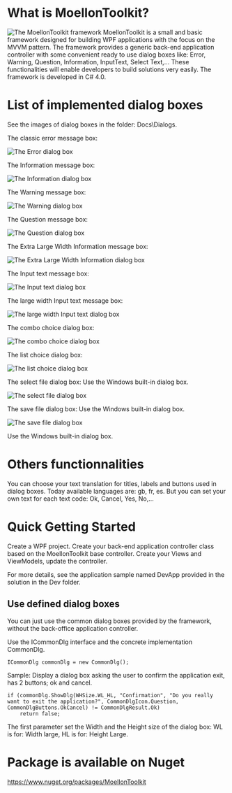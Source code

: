 # What is MoellonToolkit?
![The MoellonToolkit framework](Docs/Logo/MoellonToolkit_logo128.jpg) MoellonToolkit is a small and basic framework designed for building WPF applications with the focus on the MVVM pattern.
The framework provides a generic back-end application controller with some convenient ready to use dialog boxes like: Error, Warning, Question, Information, InputText, Select Text,...
These functionalities will enable developers to build solutions very easily. 
The framework is developed in C# 4.0.  

# List of implemented dialog boxes
See the images of dialog boxes in the folder: Docs\Dialogs.

The classic error message box:

![The Error dialog box](Docs/Dialogs/dlgError.jpg)

The Information message box:

![The Information dialog box](Docs/Dialogs/dlgInformation.jpg)

The Warning message box:

![The Warning dialog box](Docs/Dialogs/dlgWarning.jpg)

The Question message box:

![The Question dialog box](Docs/Dialogs/dlgQuestion.jpg)

The Extra Large Width Information message box:

![The Extra Large Width Information dialog box](Docs/Dialogs/dlgInformationWidthXL.jpg)

The Input text message box:

![The Input text dialog box](Docs/Dialogs/dlgInputText.jpg)

The large width Input text message box:

![The large width Input text dialog box](Docs/Dialogs/dlgInputTextWidthLarge.jpg)

The combo choice dialog box:

![The combo choice dialog box](Docs/Dialogs/dlgComboChoice.jpg)

The list choice dialog box:

![The list choice dialog box](Docs/Dialogs/dlgListChoice.jpg)

The select file  dialog box:
Use the Windows built-in dialog box.

![The select file  dialog box](Docs/Dialogs/dlgSelectFile.jpg)

The save file  dialog box:
Use the Windows built-in dialog box.

![The save file  dialog box](Docs/Dialogs/dlgSaveFile.jpg)

Use the Windows built-in dialog box.

# Others functionnalities
You can choose your text translation for titles, labels and buttons used in dialog boxes.
Today available languages are: gb, fr, es.
But you can set your own text for each text code: Ok, Cancel, Yes, No,...

# Quick Getting Started 
Create a WPF project. Create your back-end application controller class based on the MoellonToolkit base controller.
Create your Views and ViewModels, update the controller.

For more details, see the application sample named DevApp provided in the solution in the Dev folder.

## Use defined dialog boxes
You can just use the common dialog boxes provided by the framework, without the back-office application controller.

Use the ICommonDlg interface and the concrete implementation CommonDlg.

    ICommonDlg commonDlg = new CommonDlg();

Sample:	Display a dialog box asking the user to confirm the application exit, has 2 buttons; ok and cancel.

    if (commonDlg.ShowDlg(WHSize.WL_HL, "Confirmation", "Do you really want to exit the application?", CommonDlgIcon.Question, CommonDlgButtons.OkCancel) != CommonDlgResult.Ok)
		return false;

The first parameter set the Width and the Height size of the dialog box: 
WL is for: Width large, HL is for: Height Large.

# Package is available on Nuget
https://www.nuget.org/packages/MoellonToolkit
